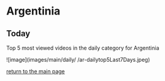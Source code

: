 # Argentinia

## Today
Top 5 most viewed videos in the daily category for Argentinia


![image](images/main/daily/
/ar-dailytop5Last7Days.jpeg)

[return to the main page](/main)